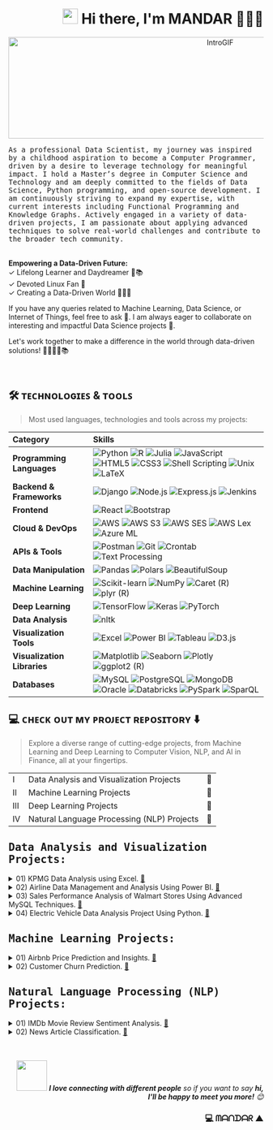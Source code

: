<h1 align="Right"><img src="https://raw.githubusercontent.com/aemmadi/aemmadi/master/wave.gif" width="30px"> Hi there, I'm MANDAR 🧑🏽‍💻</h1>


<p align="center">
  <img src="https://github.com/MandarKURUNDWADE/MandarKURUNDWADE/blob/main/IntroGIF_speed.gif" alt="IntroGIF" width="820" height="200">
</p>


<samp>
As a professional Data Scientist, my journey was inspired by a childhood aspiration to become a Computer Programmer, driven by a desire to leverage technology for meaningful impact. I hold a Master’s degree in Computer Science and Technology and am deeply committed to the fields of Data Science, Python programming, and open-source development. I am continuously striving to expand my expertise, with current interests including Functional Programming and Knowledge Graphs. Actively engaged in a variety of data-driven projects, I am passionate about applying advanced techniques to solve real-world challenges and contribute to the broader tech community.
</samp>
<br><br>

**Empowering a Data-Driven Future:** <br>
✓ Lifelong Learner and Daydreamer 🌱📚 <br>
✓ Devoted Linux Fan 🐧 <br>
✓ Creating a Data-Driven World 🌋🏃‍♂️ <br>

If you have any queries related to Machine Learning, Data Science, or Internet of Things, feel free to ask 💬. I am always eager to collaborate on interesting and impactful Data Science projects 👯.

Let's work together to make a difference in the world through data-driven solutions! 🌋🏃‍♂️🌱📚

<br>

<h2 align="Left">🛠 ᴛᴇᴄʜɴᴏʟᴏɢɪᴇꜱ & ᴛᴏᴏʟꜱ</h2>

> Most used languages, technologies and tools across my projects:

| Category                  | Skills |
|:--------------------------|:--------|
| **Programming Languages** | ![Python](https://img.shields.io/badge/Python-3776AB?style=flat&logo=python&logoColor=white) ![R](https://img.shields.io/badge/R-276DC3?style=flat&logo=r&logoColor=white) ![Julia](https://img.shields.io/badge/Julia-9558B2?style=flat&logo=julia&logoColor=white) ![JavaScript](https://img.shields.io/badge/JavaScript-F7DF1E?style=flat&logo=javascript&logoColor=black) ![HTML5](https://img.shields.io/badge/HTML5-E34F26?style=flat&logo=html5&logoColor=white) ![CSS3](https://img.shields.io/badge/CSS3-1572B6?style=flat&logo=css3&logoColor=white) ![Shell Scripting](https://img.shields.io/badge/Shell_Scripting-4EAA25?style=flat&logo=gnu-bash&logoColor=white) ![Unix](https://img.shields.io/badge/Unix-003B57?style=flat&logo=gnu&logoColor=white) ![LaTeX](https://img.shields.io/badge/LaTeX-008080?style=flat&logo=latex&logoColor=white) |
| **Backend & Frameworks** | ![Django](https://img.shields.io/badge/Django-092E20?style=flat&logo=django&logoColor=white) ![Node.js](https://img.shields.io/badge/Node.js-339933?style=flat&logo=node.js&logoColor=white) ![Express.js](https://img.shields.io/badge/Express.js-000000?style=flat&logo=express&logoColor=white) ![Jenkins](https://img.shields.io/badge/Jenkins-D24939?style=flat&logo=jenkins&logoColor=white) |
| **Frontend**              | ![React](https://img.shields.io/badge/React-20232A?style=flat&logo=react&logoColor=61DAFB) ![Bootstrap](https://img.shields.io/badge/Bootstrap-7952B3?style=flat&logo=bootstrap&logoColor=white) |
| **Cloud & DevOps**        | ![AWS](https://img.shields.io/badge/AWS_SageMaker-232F3E?style=flat&logo=amazon-aws&logoColor=white) ![AWS S3](https://img.shields.io/badge/AWS_S3-569A31?style=flat&logo=amazon-aws&logoColor=white) ![AWS SES](https://img.shields.io/badge/AWS_SES-FF9900?style=flat&logo=amazon-aws&logoColor=white) ![AWS Lex](https://img.shields.io/badge/AWS_Lex-FF9900?style=flat&logo=amazon-aws&logoColor=white) ![Azure ML](https://img.shields.io/badge/Azure_ML-0078D4?style=flat&logo=microsoft-azure&logoColor=white) |
| **APIs & Tools**          | ![Postman](https://img.shields.io/badge/Postman-FF6C37?style=flat&logo=postman&logoColor=white) ![Git](https://img.shields.io/badge/Git-F05032?style=flat&logo=git&logoColor=white) ![Crontab](https://img.shields.io/badge/Crontab-003B57?style=flat) ![Text Processing](https://img.shields.io/badge/Text_Processing-Awk/Sed/RegEx-blue?style=flat) |
| **Data Manipulation**     | ![Pandas](https://img.shields.io/badge/Pandas-150458?style=flat&logo=pandas&logoColor=white) ![Polars](https://img.shields.io/badge/Polars-CDD000?style=flat&logo=python&logoColor=white) ![BeautifulSoup](https://img.shields.io/badge/BeautifulSoup-8B0000?style=flat) |
| **Machine Learning**      | ![Scikit-learn](https://img.shields.io/badge/Scikit_learn-F7931E?style=flat&logo=scikit-learn&logoColor=white) ![NumPy](https://img.shields.io/badge/NumPy-013243?style=flat&logo=numpy&logoColor=white) ![Caret (R)](https://img.shields.io/badge/Caret_(R)-276DC3?style=flat&logo=r&logoColor=white) ![plyr (R)](https://img.shields.io/badge/plyr_(R)-276DC3?style=flat&logo=r&logoColor=white) |
| **Deep Learning**         | ![TensorFlow](https://img.shields.io/badge/TensorFlow-FF6F00?style=flat&logo=tensorflow&logoColor=white) ![Keras](https://img.shields.io/badge/Keras-D00000?style=flat&logo=keras&logoColor=white) ![PyTorch](https://img.shields.io/badge/PyTorch-EE4C2C?style=flat&logo=pytorch&logoColor=white) |
| **Data Analysis**         | ![nltk](https://img.shields.io/badge/NLTK-000000?style=flat&logo=python&logoColor=white) |
| **Visualization Tools**   | ![Excel](https://img.shields.io/badge/Excel-217346?style=flat&logo=microsoft-excel&logoColor=white) ![Power BI](https://img.shields.io/badge/Power_BI-F2C811?style=flat&logo=power-bi&logoColor=black) ![Tableau](https://img.shields.io/badge/Tableau-E97627?style=flat&logo=tableau&logoColor=white) ![D3.js](https://img.shields.io/badge/D3.js-F9A03C?style=flat&logo=d3.js&logoColor=black) |
| **Visualization Libraries** | ![Matplotlib](https://img.shields.io/badge/Matplotlib-11557C?style=flat&logo=python&logoColor=white) ![Seaborn](https://img.shields.io/badge/Seaborn-0C7DC5?style=flat&logo=python&logoColor=white) ![Plotly](https://img.shields.io/badge/Plotly-3F4F75?style=flat&logo=plotly&logoColor=white) ![ggplot2 (R)](https://img.shields.io/badge/ggplot2_(R)-276DC3?style=flat&logo=r&logoColor=white) |
| **Databases**             | ![MySQL](https://img.shields.io/badge/MySQL-4479A1?style=flat&logo=mysql&logoColor=white) ![PostgreSQL](https://img.shields.io/badge/PostgreSQL-336791?style=flat&logo=postgresql&logoColor=white) ![MongoDB](https://img.shields.io/badge/MongoDB-47A248?style=flat&logo=mongodb&logoColor=white) ![Oracle](https://img.shields.io/badge/Oracle-F80000?style=flat&logo=oracle&logoColor=white) ![Databricks](https://img.shields.io/badge/Databricks-FF3621?style=flat&logo=databricks&logoColor=white) ![PySpark](https://img.shields.io/badge/PySpark-E25A1C?style=flat&logo=apache-spark&logoColor=white) ![SparQL](https://img.shields.io/badge/SparQL-0C76AB?style=flat&logo=w3c&logoColor=white) |


## 💻 ᴄʜᴇᴄᴋ ᴏᴜᴛ ᴍʏ ᴘʀᴏᴊᴇᴄᴛ ʀᴇᴘᴏꜱɪᴛᴏʀʏ ⬇️
>  Explore a diverse range of cutting-edge projects, from Machine Learning and Deep Learning to Computer Vision, NLP, and AI in Finance, all at your fingertips.

||||
|---|---|---|
| I |Data Analysis and Visualization Projects| 🔽|
| II |Machine Learning Projects| 🔽|
| III |Deep Learning Projects| 🔽|
| IV |Natural Language Processing (NLP) Projects| 🔽|


## <samp> Data Analysis and Visualization Projects: </samp>
<details>
  <summary> 
    01) KPMG Data Analysis using Excel.
    <a href="https://github.com/MandarKURUNDWADE/KPMG_Data_Analysis_Excel">📂</a> 
  </summary>
  This project aims to analyze customer demographics, transactions, and new customer data to provide insights into business performance and customer behavior. The project consists of six tasks that involve data cleaning, data analysis, and visualization using Excel.
</details> 
<details>
  <summary> 
    02) Airline Data Management and Analysis Using Power BI. 
    <a href="https://github.com/MandarKURUNDWADE/Airline_Data_Analysis_PowerBI">📂</a> 
  </summary>
  The airline industry operates with numerous complexities, requiring effective data management and insights into flight schedules, passenger details, and ticketing systems. This project aims to analyze airline operations for improving efficiency and customer satisfaction.
</details> 
<details>
  <summary> 
    03) Sales Performance Analysis of Walmart Stores Using Advanced MySQL Techniques. 
    <a href="https://github.com/MandarKURUNDWADE/Sales_Performance_Walmart_MySQL">📂</a> 
  </summary>
  Walmart wants to optimize its sales strategies by analyzing historical transaction data across branches, customer types, payment methods, and product lines. To achieve this, advanced MySQL queries will be employed to answer challenging business questions related to sales performance, customer segmentation, and product trends.
</details>
<details>
  <summary> 
    04) Electric Vehicle Data Analysis Project Using Python. 
    <a href="https://github.com/MandarKURUNDWADE/EV_Data_Analysis_Python">📂</a> 
  </summary>
  In this project, you will analyze a dataset related to electric vehicles (EVs). The dataset contains various features such as electric range, energy consumption, price, and other relevant attributes. Your goal is to conduct a thorough analysis to uncover meaningful insights, tell a compelling story, conduct hypothesis testing and provide actionable recommendations based on the data.
</details>


## <samp> Machine Learning Projects: </samp>
<details>
  <summary> 
    01) Airbnb Price Prediction and Insights.
    <a href="https://github.com/MandarKURUNDWADE/Airbnb_Price_Prediction_ML">📂</a> 
  </summary>
  This repository consists of customized word embedding pre-trained on banking and finance terms which will be helpful in analyzing
</details> 
<details>
  <summary> 
    02) Customer Churn Prediction.
    <a href="https://github.com/MandarKURUNDWADE/Customer_Churn_Prediction_ML">📂</a> 
  </summary>
  This repository consists of customized word embedding pre-trained on banking and finance terms which will be helpful in analyzing
</details> 


## <samp> Natural Language Processing (NLP) Projects: <samp>
<details>
  <summary> 
    01) IMDb Movie Review Sentiment Analysis. 
    <a href="https://github.com/MandarKURUNDWADE/Movie_Review_Analysis_NLP">📂</a> 
  </summary>
  The primary objective of this project is to build a machine learning classification model that can predict the sentiment of IMDb movie reviews. The dataset contains a collection of movie reviews, and each review is labeled as either positive or negative. Using text preprocessing, feature extraction techniques (such as TF-IDF), and various classification algorithms, the project will aim to develop a model that can effectively classify the sentiment of movie reviews. The model’s performance will be evaluated using standard classification metrics, such as accuracy, precision, recall, and F1-score.
</details> 
<details>
  <summary> 
    02) News Article Classification. 
    <a href="https://github.com/MandarKURUNDWADE/News_Article_Classification_NLP">📂</a> 
  </summary>
  The primary objective of this project is to build a classification model that can automatically categorize news articles into different predefined categories. The model will be trained using a labeled dataset of news articles and will output the most likely category (e.g., sports, politics, or technology) for any given article.
</details>

<br>
<br>

<p align="Right">
  <img src="https://media.giphy.com/media/LnQjpWaON8nhr21vNW/giphy.gif" width="60"> <em><b>I love connecting with different people</b> so if you want to say <b>hi, I'll be happy to meet you more!</b> 😊</em>
</p>


<h3 align="Right">💻 ᗰᗩᑎᗪᗩᖇ ▲</h3>
